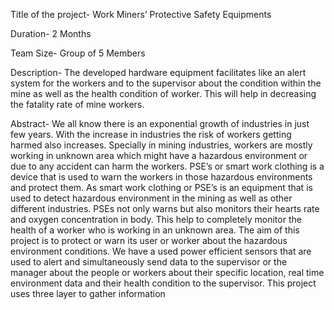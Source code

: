 Title of the project- 
Work Miners’ Protective Safety Equipments

Duration-
2 Months

Team Size-
Group of 5 Members

Description-
The developed hardware equipment facilitates like an alert system for the workers and
to the supervisor about the condition within the mine as well as the health condition of worker. This
will help in decreasing the fatality rate of mine workers.

Abstract-
We all know there is an exponential growth of industries in just few years. With the increase in industries the risk of workers getting harmed also increases. 
Specially in mining industries, workers are mostly working in unknown area which might have a hazardous environment or due to any accident can harm the workers. 
PSE’s or smart work clothing is a device that is used to warn the workers in those hazardous environments and protect them. 
As smart work clothing or PSE’s is an equipment that is used to detect hazardous environment in the mining as well as other different industries. 
PSEs not only warns but also monitors their hearts rate and oxygen concentration in body. 
This help to completely monitor the health of a worker who is working in an unknown area. 
The aim of this project is to protect or warn its user or worker about the hazardous environment conditions. 
We have a used power efficient sensors that are used to alert and simultaneously send data to the supervisor or the manager about the people or workers about their specific location, real time environment data and their health condition to the supervisor. 
This project uses three layer to gather information
